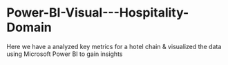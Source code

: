 # Power-BI-Visual---Hospitality-Domain
Here we have a analyzed key metrics for a hotel chain &amp; visualized the data using Microsoft Power BI to gain insights

